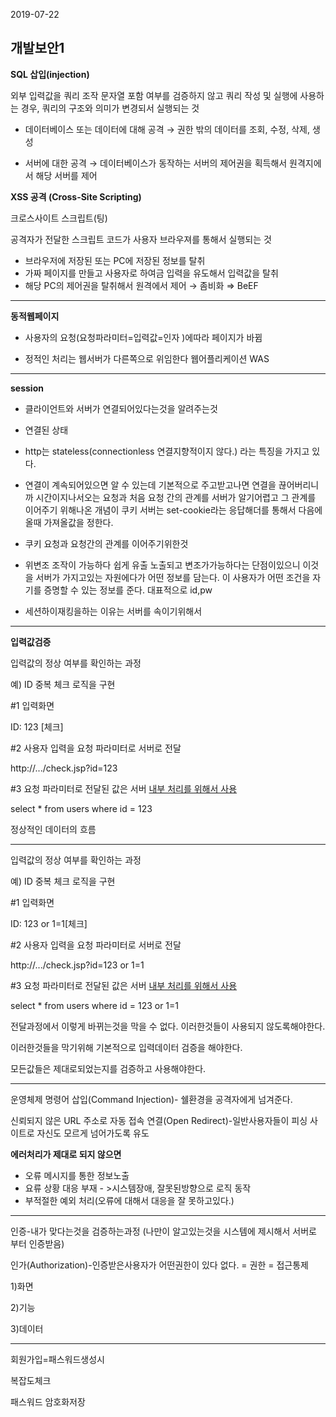 2019-07-22 

##  개발보안1

**SQL 삽입(injection)**

외부 입력값을 쿼리 조작 문자열 포함 여부를 검증하지 않고 쿼리 작성 및 실행에 사용하는 경우, 쿼리의 구조와 의미가 변경되서 실행되는 것 

- 데이터베이스 또는 데이터에 대해 공격 → 권한 밖의 데이터를 조회, 수정, 삭제, 생성

- 서버에 대한 공격 → 데이터베이스가 동작하는 서버의 제어권을 획득해서 원격지에서 해당 서버를 제어

  

**XSS 공격 (Cross-Site Scripting)**

크로스사이트 스크립트(팅)

공격자가 전달한 스크립트 코드가 사용자 브라우져를 통해서 실행되는 것

- 브라우저에 저장된 또는 PC에 저장된 정보를 탈취
- 가짜 페이지를 만들고 사용자로 하여금 입력을 유도해서 입력값을 탈취
- 해당 PC의 제어권을 탈취해서 원격에서 제어 → 좀비화 ⇒ BeEF 

--------------------------------------------------------------------------------------------------------------------------------



<strong>동적웹페이지</strong>

- 사용자의 요청(요청파라미터=입력값=인자 )에따라 페이지가 바뀜

- 정적인 처리는 웹서버가 다른쪽으로 위임한다 웹어플리케이션 WAS

------------------------------------------------------------------------------------------------------------------------------------------



<strong>session</strong> 

- 클라이언트와 서버가 연결되어있다는것을 알려주는것

- 연결된 상태

- http는 stateless(connectionless  연결지향적이지 않다.) 라는 특징을 가지고 있다. 
- 연결이 계속되어있으면 알 수 있는데 기본적으로 주고받고나면 연결을 끊어버리니까 시간이지나서오는 요청과 처음 요청 간의 관계를 서버가 알기어렵고 그 관계를 이어주기 위해나온 개념이 쿠키 서버는 set-cookie라는 응답해더를 통해서 다음에 올때 가져올값을 정한다. 
- 쿠키 요청과 요청간의 관계를 이어주기위한것
- 위변조 조작이 가능하다 쉽게 유출 노출되고 변조가가능하다는 단점이있으니 이것을 서버가 가지고있는 자원에다가 어떤 정보를 담는다. 이 사용자가 어떤 조건을 자기를 증명할 수 있는 정보를 준다. 대표적으로 id,pw 

- 세션하이재킹을하는 이유는 서버를 속이기위해서

-------------------------------------------------------------------------------------------------------------------------------------------



<strong>입력값검증</strong>



입력값의 정상 여부를 확인하는 과정

예) ID 중복 체크 로직을 구현

\#1 입력화면

ID: 123 [체크]

\#2 사용자 입력을 요청 파라미터로 서버로 전달

http://.../check.jsp?id=123

\#3 요청 파라미터로 전달된 값은 서버 <u>내부 처리를 위해서 사용</u>

select * from users where id = 123



정상적인 데이터의 흐름

------------------------------------------------------------------------------------------------

입력값의 정상 여부를 확인하는 과정

예) ID 중복 체크 로직을 구현

\#1 입력화면

ID: 123  or 1=1[체크]

\#2 사용자 입력을 요청 파라미터로 서버로 전달

http://.../check.jsp?id=123 or 1=1

\#3 요청 파라미터로 전달된 값은 서버 <u>내부 처리를 위해서 사용</u>

select * from users where id = 123 or 1=1



전달과정에서 이렇게 바뀌는것을 막을 수 없다. 이러한것들이 사용되지 않도록해야한다.

이러한것들을 막기위해 기본적으로 입력데이터 검증을 해야한다.

모든값들은 제대로되었는지를 검증하고 사용해야한다.

-----------------------------------------------------------------------------------------------------------------------------

운영체제 명령어 삽입(Command Injection)- 쉘환경을 공격자에게 넘겨준다.

신뢰되지 않은 URL 주소로 자동 접속 연결(Open Redirect)-일반사용자들이 피싱 사이트로 자신도 모르게 넘어가도록 유도



<strong>에러처리가 제대로 되지 않으면</strong>

- 오류 메시지를 통한 정보노출
- 요류 상황 대응 부재 - >시스템장애, 잘못된방향으로 로직 동작
- 부적절한 예외 처리(오류에 대해서 대응을 잘 못하고있다.)

-------------------------------------------------------------------------------------------------------------------------------------

인증-내가 맞다는것을 검증하는과정 (나만이 알고있는것을 시스템에 제시해서 서버로 부터 인증받음)

인가(Authorization)-인증받은사용자가 어떤권한이 있다 없다. = 권한 = 접근통제

1)화면

2)기능

3)데이터

----------------------------------------------------------------------------------------------------------------------------------------

회원가입=패스워드생성시

복잡도체크 

패스워드 암호화저장



